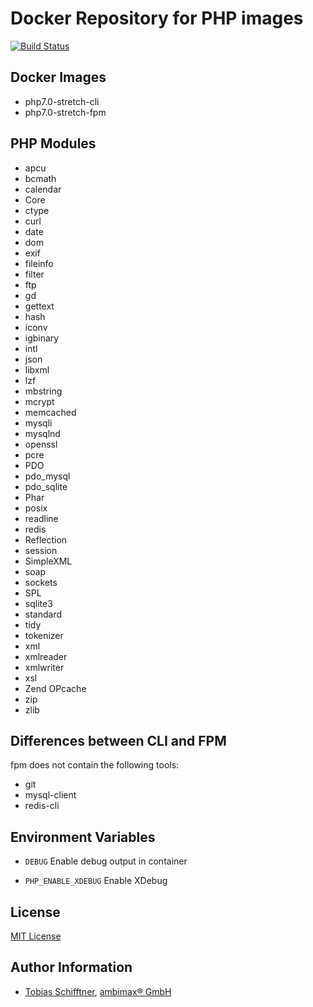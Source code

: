 # Docker Repository for PHP images

[![Build Status](https://travis-ci.org/ambimax/docker-php.svg?branch=master)](https://travis-ci.org/ambimax/docker-php)

## Docker Images

 - php7.0-stretch-cli
 - php7.0-stretch-fpm

## PHP Modules

 - apcu
 - bcmath
 - calendar
 - Core
 - ctype
 - curl
 - date
 - dom
 - exif
 - fileinfo
 - filter
 - ftp
 - gd
 - gettext
 - hash
 - iconv
 - igbinary
 - intl
 - json
 - libxml
 - lzf
 - mbstring
 - mcrypt
 - memcached
 - mysqli
 - mysqlnd
 - openssl
 - pcre
 - PDO
 - pdo_mysql
 - pdo_sqlite
 - Phar
 - posix
 - readline
 - redis
 - Reflection
 - session
 - SimpleXML
 - soap
 - sockets
 - SPL
 - sqlite3
 - standard
 - tidy
 - tokenizer
 - xml
 - xmlreader
 - xmlwriter
 - xsl
 - Zend OPcache
 - zip
 - zlib

## Differences between CLI and FPM

fpm does not contain the following tools:

 - git
 - mysql-client
 - redis-cli

## Environment Variables

- `DEBUG` 
   Enable debug output in container
   
- `PHP_ENABLE_XDEBUG` 
   Enable XDebug

## License

[MIT License](http://choosealicense.com/licenses/mit/)

## Author Information

 - [Tobias Schifftner](https://twitter.com/tschifftner), [ambimax® GmbH](https://www.ambimax.de)